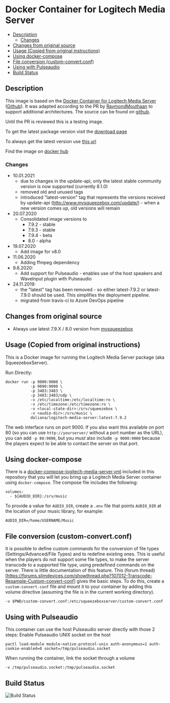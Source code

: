 # Docker Container for Logitech Media Server

- [Description](#description)
  - [Changes](#changes)
- [Changes from original source](#changes-from-original-source)
- [Usage (Copied from original instructions)](#usage-copied-from-original-instructions)
- [Using docker-compose](#using-docker-compose)
- [File conversion (custom-convert.conf)](#file-conversion-custom-convertconf)
- [Using with Pulseaudio](#using-with-pulseaudio)
- [Build Status](#build-status)

## Description

This image is based on the [Docker Container for Logitech Media Server](https://hub.docker.com/r/larsks/logitech-media-server/) ([Github](https://github.com/larsks/docker-image-logitech-media-server)). It was adapted according to the PR by [RaymondMouthaan](https://github.com/RaymondMouthaan) to support additional architectures. The source can be found on [github](https://github.com/DOliana/docker-image-logitech-media-server).

Until the PR is reviewed this is a testing image.

To get the latest package version visit the [download page](http://downloads.slimdevices.com/nightly/index.php?ver=7.9)

To always get the latest version use [this url](http://www.mysqueezebox.com/update/?version=7.9.2&revision=1&geturl=1&os=deb)

Find the image on [docker hub](https://hub.docker.com/r/doliana/logitech-media-server/)

### Changes

- 10.01.2021
  - due to changes in the update-api, only the latest stable community version is now supported (currently 8.1.0)
  - removed old and unused tags
  - introduced "latest-version" tag that represents the versions received by update-api (<http://www.mysqueezebox.com/update/>) - when a new version comes up, old versions will remain
- 20.07.2020
  - Consolidated image versions to
    - 7.9.2 - stable
    - 7.9.3 - stable
    - 7.9.4 - beta
    - 8.0 - alpha
- 19.07.2020
  - Add image for v8.0
- 11.06.2020
  - Adding ffmpeg dependency
- 9.6.2020:
  - Add support for Pulseaudio - enables use of the host speakers and WaveInput plugin with Pulseaudio
- 24.11.2019:
  - the "latest" tag has been removed - so either latest-7.9.2 or latest-7.9.0 should be used. This simplifies the deployment pipeline.
  - migrated from travis-ci to Azure DevOps pipeline

## Changes from original source

- Always use latest 7.9.X / 8.0 version from [mysqueezebox](http://downloads.slimdevices.com/nightly/index.php?ver=7.9)

## Usage (Copied from original instructions)

This is a Docker image for running the Logitech Media Server package
(aka SqueezeboxServer).

Run Directly:

    docker run -p 9000:9000 \
               -p 9090:9090 \
               -p 3483:3483 \
               -p 3483:3483/udp \
               -v /etc/localtime:/etc/localtime:ro \
               -v /etc/timezone:/etc/timezone:ro \
               -v <local-state-dir>:/srv/squeezebox \
               -v <audio-dir>:/srv/music \
               doliana/logitech-media-server:latest-7.9.2

The web interface runs on port 9000.  If you also want this available
on port 80 (so you can use `http://yourserver/` without a port number
as the URL), you can add `-p 80:9000`, but you *must* also include `-p
9000:9000` because the players expect to be able to contact the server
on that port.

## Using docker-compose

There is a [docker-compose-logitech-media-server.yml](https://github.com/DOliana/docker-image-logitech-media-server/blob/master/docker-compose-logitech-media-server.yml) included in this repository that
you will let you bring up a Logitech Media Server container using
`docker-compose`.  The compose file includes the following:

    volumes:
      - ${AUDIO_DIR}:/srv/music

To provide a value for `AUDIO_DIR`, create a `.env`
file that points `AUDIO_DIR` at the location of your music library,
for example:

    AUDIO_DIR=/home/USERNAME/Music

[docker-compose-logitech-media-server.yml]: docker-compose-logitech-media-server.yml

## File conversion (custom-convert.conf)

It is possible to define custom commands for the conversion of file types (Settings/Advanced/File Types) and to redefine existing ones. 
This is useful when the players do not support some file types, to make the server transcode to a supported file type, using predefined commands on the server.
There is little documentation of this feature. This (forum thread)[https://forums.slimdevices.com/showthread.php?107012-Transcode-Resample-Custom-convert-conf] gives the basic steps.
To do this, create a `custom-convert.conf` file and mount it to your container by adding this volume directive (assuming the file is in the current working directory).

    -v $PWD/custom-convert.conf:/etc/squeezeboxserver/custom-convert.conf 

## Using with Pulseaudio

This container can use the host Pulseaudio server directly with those 2 steps:
Enable Pulseaudio UNIX socket on the host

    pactl load-module module-native-protocol-unix auth-anonymous=1 auth-cookie-enabled=0 socket=/tmp/pulseaudio.socket

When running the container, link the socket through a volume

    -v /tmp/pulseaudio.socket:/tmp/pulseaudio.socket

## Build Status

![Build Status](https://dev.azure.com/DenisOliana/HomeAutomation/_apis/build/status/DOliana.docker-image-logitech-media-server?branchName=master)
